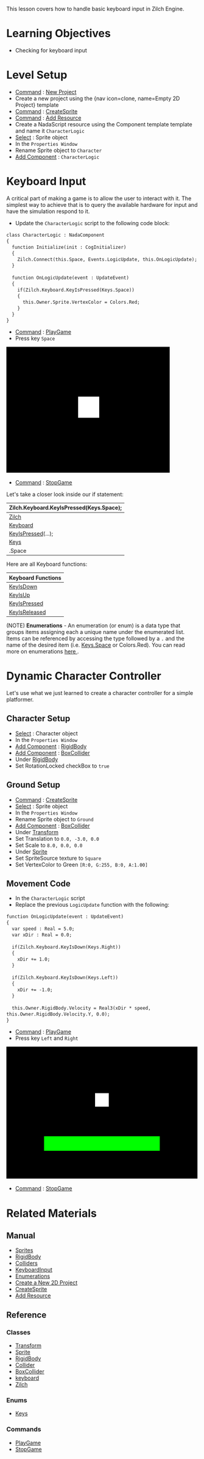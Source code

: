 This lesson covers how to handle basic keyboard input in Zilch Engine.


 # Learning Objectives

- Checking for keyboard input

 # Level Setup
- [ Command](../../zilchmanual/editor/editorcommands/commands.md) : [ New Project](../../../code_reference/command_reference.md#newproject)
 - Create a new project using the {nav icon=clone, name=Empty 2D Project} template
- [ Command](../../zilchmanual/editor/editorcommands/commands.md) : [CreateSprite](../../zilchmanual/editor/editorcommands/createobject.md)
- [ Command](../../zilchmanual/editor/editorcommands/commands.md) : [Add Resource](../../zilchmanual/editor/editorcommands/resourceadding.md)
 - Create a NadaScript resource using the Component template template and name it `CharacterLogic`
- [Select](../../zilchmanual/editor/editorcommands/selectobject.md) : Sprite object
- In the `Properties Window`
 - Rename Sprite object to `Character`
 - [Add Component](../../zilchmanual/editor/addremovecomponent.md) : `CharacterLogic`

 # Keyboard Input

A critical part of making a game is to allow the user to interact with it. The simplest way to achieve that is to query the available hardware for input and have the simulation respond to it.

 - Update the `CharacterLogic` script to the following code block:

```lang=csharp, name=Keyboard Input
class CharacterLogic : NadaComponent
{
  function Initialize(init : CogInitializer)
  {
    Zilch.Connect(this.Space, Events.LogicUpdate, this.OnLogicUpdate);
  }

  function OnLogicUpdate(event : UpdateEvent)
  {
    if(Zilch.Keyboard.KeyIsPressed(Keys.Space))
    {
      this.Owner.Sprite.VertexColor = Colors.Red;
    }
  }
}
```
- [ Command](../../zilchmanual/editor/editorcommands/commands.md) : [ PlayGame](../../../code_reference/command_reference.md#playgame)
 - Press key `Space`



![SimpleInput](https://raw.githubusercontent.com/ZilchEngine/ZilchFiles/master/doc_files/89953.gif)


- [ Command](../../zilchmanual/editor/editorcommands/commands.md) : [ StopGame](../../../code_reference/command_reference.md#stopgame)

Let's take a closer look inside our if statement:

| Zilch.Keyboard.KeyIsPressed(Keys.Space); |
|-----------------------------------------------|
| [Zilch](../../../code_reference/class_reference/zilch.md) | Accessing the Zilch engine class |
| [Keyboard](../../../code_reference/class_reference/keyboard.md) | Accessing Keyboard class |
| [KeyIsPressed](../../../code_reference/class_reference/keyboard.md#keyispressed-zilch-engine)(...); | Function that determines whether a given key has been pressed this frame |
| [Keys](../../../code_reference/enum_reference.md#keys) | Enumeration containing all keyboard keys |
| .Space |  The enumeration index corresponding to the `Space` key |

Here are all Keyboard functions:

| Keyboard Functions |
|-----------------------|
| [KeyIsDown](../../../code_reference/class_reference/keyboard.md#keyisdown-zilch-engine-do) | Checks whether a given key is currently down this frame |
| [KeyIsUp](../../../code_reference/class_reference/keyboard.md#keyisup-zilch-engine-docu) | Checks whether a given key is currently down this frame|
| [KeyIsPressed](../../../code_reference/class_reference/keyboard.md#keyispressed-zilch-engine) | Checks whether a given key was pressed this frame |
| [KeyIsReleased](../../../code_reference/class_reference/keyboard.md#keyisreleased-zilch-engin) | Checks whether a given key was released this frame |

(NOTE) **Enumerations** - 
An enumeration (or enum) is a data type that groups items assigning each a unique name under the enumerated list. Items can be referenced by accessing the type followed by a `.` and the name of the desired item (i.e. [Keys.Space](../../../code_reference/enum_reference.md#keys) or Colors.Red). You can read more on enumerations [ here ](../../zilchmanual/nada_in_zilch/enums.md).

 # Dynamic Character Controller

Let's use what we just learned to create a character controller for a simple platformer.

 ## Character Setup

- [Select](../../zilchmanual/editor/editorcommands/selectobject.md) : Character object
- In the `Properties Window`
 - [Add Component](../../zilchmanual/editor/addremovecomponent.md) : [RigidBody](../../../code_reference/class_reference/rigidbody.md)
 - [Add Component](../../zilchmanual/editor/addremovecomponent.md) : [BoxCollider](../../../code_reference/class_reference/boxcollider.md)
 - Under [RigidBody](../../../code_reference/class_reference/rigidbody.md)
  - Set RotationLocked checkBox to `true`

 ## Ground Setup

- [ Command](../../zilchmanual/editor/editorcommands/commands.md) : [CreateSprite](../../zilchmanual/editor/editorcommands/createobject.md)
- [Select](../../zilchmanual/editor/editorcommands/selectobject.md) : Sprite object
- In the `Properties Window`
 - Rename Sprite object to `Ground`
 - [Add Component](../../zilchmanual/editor/addremovecomponent.md) : [BoxCollider](../../../code_reference/class_reference/boxcollider.md)
 - Under [Transform](../../../code_reference/class_reference/transform.md)
  - Set Translation  to `0.0, -3.0, 0.0`
  - Set Scale  to `8.0, 0.0, 0.0`
 - Under [Sprite](../../../code_reference/class_reference/sprite.md) 
  - Set SpriteSource texture to `Square`
  - Set VertexColor  to Green `[R:0, G:255, B:0, A:1.00]`

 ## Movement Code

 - In the `CharacterLogic` script
  - Replace the previous `LogicUpdate` function with the following:

```lang=csharp, name=Movement Logic
function OnLogicUpdate(event : UpdateEvent)
{
  var speed : Real = 5.0;
  var xDir : Real = 0.0;
  
  if(Zilch.Keyboard.KeyIsDown(Keys.Right))
  {
    xDir += 1.0;
  }
  
  if(Zilch.Keyboard.KeyIsDown(Keys.Left))
  {
    xDir += -1.0;
  }
  
  this.Owner.RigidBody.Velocity = Real3(xDir * speed, this.Owner.RigidBody.Velocity.Y, 0.0);
}
```

- [ Command](../../zilchmanual/editor/editorcommands/commands.md) : [ PlayGame](../../../code_reference/command_reference.md#playgame)
 - Press key `Left` and `Right`



![CharacterMovement](https://raw.githubusercontent.com/ZilchEngine/ZilchFiles/master/doc_files/89976.gif)


- [ Command](../../zilchmanual/editor/editorcommands/commands.md) : [ StopGame](../../../code_reference/command_reference.md#stopgame)

 # Related Materials

 ## Manual
- [Sprites](../../zilchmanual/graphics/sprites.md)
- [RigidBody](../../zilchmanual/physics/rigidbody.md)
- [Colliders](../../zilchmanual/physics/colliders.md)
- [KeyboardInput](../../zilchmanual/gameplay/input/keyboardinput.md)
- [ Enumerations ](../../zilchmanual/nada_in_zilch/enums.md)
- [Create a New 2D Project](../../zilchmanual/editor/editorcommands/launchernewproject.md)
- [CreateSprite](../../zilchmanual/editor/editorcommands/createobject.md)
- [Add Resource](../../zilchmanual/editor/editorcommands/resourceadding.md)

 ## Reference
 ### Classes
- [Transform](../../../code_reference/class_reference/transform.md)
- [Sprite](../../../code_reference/class_reference/sprite.md)
- [RigidBody](../../../code_reference/class_reference/rigidbody.md)
- [Collider](../../../code_reference/class_reference/collider.md)
- [BoxCollider](../../../code_reference/class_reference/boxcollider.md)
- [keyboard](../../../code_reference/class_reference/keyboard.md)
- [Zilch](../../../code_reference/class_reference/zilch.md)

 ### Enums
- [Keys](../../../code_reference/enum_reference.md#keys)

 ### Commands

- [ PlayGame](../../../code_reference/command_reference.md#playgame)
- [ StopGame](../../../code_reference/command_reference.md#stopgame) 

 